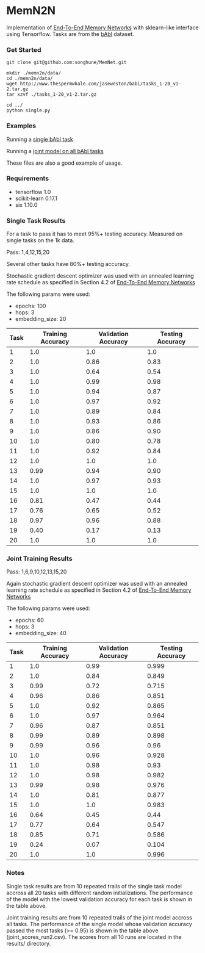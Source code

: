 # MemN2N

Implementation of [End-To-End Memory Networks](http://arxiv.org/abs/1503.08895) with sklearn-like interface using Tensorflow. Tasks are from the [bAbl](http://arxiv.org/abs/1502.05698) dataset.


### Get Started

```
git clone git@github.com:songhune/MemNet.git

mkdir ./memn2n/data/
cd ./memn2n/data/
wget http://www.thespermwhale.com/jaseweston/babi/tasks_1-20_v1-2.tar.gz
tar xzvf ./tasks_1-20_v1-2.tar.gz

cd ../
python single.py
```

### Examples

Running a [single bAbI task](./single.py)

Running a [joint model on all bAbI tasks](./joint.py)

These files are also a good example of usage.

### Requirements

* tensorflow 1.0
* scikit-learn 0.17.1
* six 1.10.0

### Single Task Results

For a task to pass it has to meet 95%+ testing accuracy. Measured on single tasks on the 1k data.

Pass: 1,4,12,15,20

Several other tasks have 80%+ testing accuracy.

Stochastic gradient descent optimizer was used with an annealed learning rate schedule as specified in Section 4.2 of [End-To-End Memory Networks](http://arxiv.org/abs/1503.08895)

The following params were used:
  * epochs: 100
  * hops: 3
  * embedding_size: 20

Task  |  Training Accuracy  |  Validation Accuracy  |  Testing Accuracy
------|---------------------|-----------------------|------------------
1     |  1.0                |  1.0                  |  1.0
2     |  1.0                |  0.86                 |  0.83
3     |  1.0                |  0.64                 |  0.54
4     |  1.0                |  0.99                 |  0.98
5     |  1.0                |  0.94                 |  0.87
6     |  1.0                |  0.97                 |  0.92
7     |  1.0                |  0.89                 |  0.84
8     |  1.0                |  0.93                 |  0.86
9     |  1.0                |  0.86                 |  0.90
10    |  1.0                |  0.80                 |  0.78
11    |  1.0                |  0.92                 |  0.84
12    |  1.0                |  1.0                  |  1.0
13    |  0.99               |  0.94                 |  0.90
14    |  1.0                |  0.97                 |  0.93
15    |  1.0                |  1.0                  |  1.0
16    |  0.81               |  0.47                 |  0.44
17    |  0.76               |  0.65                 |  0.52
18    |  0.97               |  0.96                 |  0.88
19    |  0.40               |  0.17                 |  0.13
20    |  1.0                |  1.0                  |  1.0


### Joint Training Results

Pass: 1,6,9,10,12,13,15,20

Again stochastic gradient descent optimizer was used with an annealed learning rate schedule as specified in Section 4.2 of [End-To-End Memory Networks](http://arxiv.org/abs/1503.08895)

The following params were used:
  * epochs: 60
  * hops: 3
  * embedding_size: 40

Task  | Training Accuracy | Validation Accuracy |  Testing Accuracy
------|-------------------|---------------------|------------------- 
1     | 1.0               | 0.99                | 0.999
2     | 1.0               | 0.84                | 0.849
3     | 0.99              | 0.72                | 0.715
4     | 0.96              | 0.86                | 0.851
5     | 1.0               | 0.92                | 0.865
6     | 1.0               | 0.97                | 0.964
7     | 0.96              | 0.87                | 0.851
8     | 0.99              | 0.89                | 0.898
9     | 0.99              | 0.96                | 0.96
10    | 1.0               | 0.96                | 0.928
11    | 1.0               | 0.98                | 0.93
12    | 1.0               | 0.98                | 0.982
13    | 0.99              | 0.98                | 0.976
14    | 1.0               | 0.81                | 0.877
15    | 1.0               | 1.0                 | 0.983
16    | 0.64              | 0.45                | 0.44
17    | 0.77              | 0.64                | 0.547
18    | 0.85              | 0.71                | 0.586
19    | 0.24              | 0.07                | 0.104
20    | 1.0               | 1.0                 | 0.996



### Notes

Single task results are from 10 repeated trails of the single task model accross all 20 tasks with different random initializations. The performance of the model with the lowest validation accuracy for each task is shown in the table above.

Joint training results are from 10 repeated trails of the joint model accross all tasks. The performance of the single model whose validation accuracy passed the most tasks (>= 0.95) is shown in the table above (joint_scores_run2.csv). The scores from all 10 runs are located in the results/ directory.
